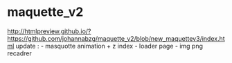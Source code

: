 # maquette_v2
http://htmlpreview.github.io/?https://github.com/johannabzg/maquette_v2/blob/new_maquettev3/index.html
update  : - masquotte animation + z index
          - loader page
          - img png recadrer
